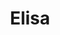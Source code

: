---
title: "Elisa"
description: "I am a sexy girl of model appearance, with a kind mild character, comfortable to relax and have an easy time. I recently applied to the agency of escort services because I want to meet interesting and successful men and have the opportunity to give and receive pleasure from communication.
 

I like reading books, and I study art and that is why I am inclined toward romance. I know several languages, among them English and Russian, and have a higher education, so communication with me will not be boring. Escort base keeps profiles of many beauties, but you will want to meet me more than once. Call the agency manager and make an appointment so that we can spend time for mutual pleasure."
Price: "From 1000$"
height: "178"
weight: "48"
age: "23"
folder: elisa2
mainImage: elisa2.webp
bustSize: "2"
hairColor: "brunet"
visa: "usa"
images:
  - 2.webp
  - 3.webp
---